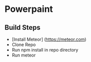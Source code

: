 # Powerpaint

## Build Steps
* [Install Meteor] (https://meteor.com)
* Clone Repo
* Run npm install in repo directory
* Run meteor
